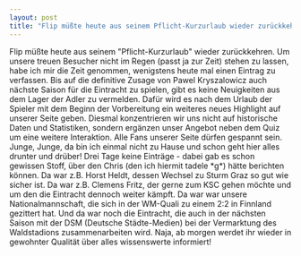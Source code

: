 ```yaml
---
layout: post
title: "Flip müßte heute aus seinem Pflicht-Kurzurlaub wieder zurückkehren."
---
```


Flip müßte heute aus seinem "Pflicht-Kurzurlaub" wieder zurückkehren. Um unsere treuen Besucher nicht im Regen (passt ja zur Zeit) stehen zu lassen, habe ich mir die Zeit genommen, wenigstens heute mal einen Eintrag zu verfassen. Bis auf die definitive Zusage von Pawel Kryszalowicz auch nächste Saison für die Eintracht zu spielen, gibt es keine Neuigkeiten aus dem Lager der Adler zu vermelden. Dafür wird es nach dem Urlaub der Spieler mit dem Beginn der Vorbereitung ein weiteres neues Highlight auf unserer Seite geben. Diesmal konzentrieren wir uns nicht auf historische Daten und Statistiken, sondern ergänzen unser Angebot neben dem Quiz um eine weitere Interaktion. Alle Fans unserer Seite dürfen gespannt sein. Junge, Junge, da bin ich einmal nicht zu Hause und schon geht hier alles drunter und drüber! Drei Tage keine Einträge - dabei gab es schon gewissen Stoff, über den Chris (den ich hiermit tadele \*g\*) hätte berichten können. Da war z.B. Horst Heldt, dessen Wechsel zu Sturm Graz so gut wie sicher ist. Da war z.B. Clemens Fritz, der gerne zum KSC gehen möchte und um den die Eintracht dennoch weiter kämpft. Da war war unsere Nationalmannschaft, die sich in der WM-Quali zu einem 2:2 in Finnland gezittert hat. Und da war noch die Eintracht, die auch in der nächsten Saison mit der DSM (Deutsche Städte-Medien) bei der Vermarktung des Waldstadions zusammenarbeiten wird. Naja, ab morgen werdet ihr wieder in gewohnter Qualität über alles wissenswerte informiert!
